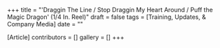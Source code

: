 +++
title = "'Draggin The Line / Stop Draggin My Heart Around / Puff the Magic Dragon' (1/4 In. Reel)"
draft = false
tags = [Training, Updates, & Company Media]
date = ""

[Article]
contributors = []
gallery = []
+++